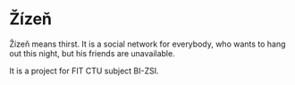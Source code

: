 Žízeň
=====

Žízeň means thirst. It is a social network for everybody, who wants to hang out this night, but his friends are unavailable.

It is a project for FIT CTU subject BI-ZSI.
